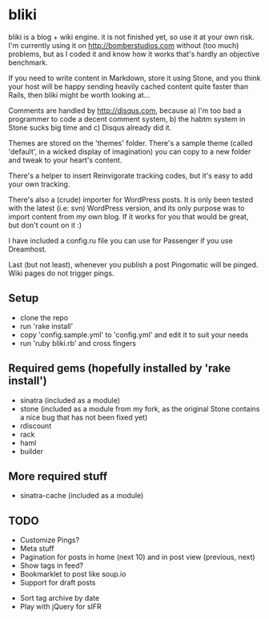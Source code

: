 # bliki

bliki is a blog + wiki engine. it is not finished yet, so use it at your own risk. I'm currently using it on <http://bomberstudios.com> without (too much) problems, but as I coded it and know how it works that's hardly an objective benchmark.

If you need to write content in Markdown, store it using Stone, and you think your host will be happy sending heavily cached content quite faster than Rails, then bliki might be worth looking at...

Comments are handled by <http://disqus.com>, because a) I'm too bad a programmer to code a decent comment system, b) the habtm system in Stone sucks big time and c) Disqus already did it.

Themes are stored on the 'themes' folder. There's a sample theme (called 'default', in a wicked display of imagination) you can copy to a new folder and tweak to your heart's content.

There's a helper to insert Reinvigorate tracking codes, but it's easy to add your own tracking.

There's also a (crude) importer for WordPress posts. It is only been tested with the latest (i.e: svn) WordPress version, and its only purpose was to import content from *my* own blog. If it works for you that would be great, but don't count on it :)

I have included a config.ru file you can use for Passenger if you use Dreamhost.

Last (but not least), whenever you publish a post Pingomatic will be pinged. Wiki pages do not trigger pings.


## Setup
- clone the repo
- run 'rake install'
- copy 'config.sample.yml' to 'config.yml' and edit it to suit your needs
- run 'ruby bliki.rb' and cross fingers


## Required gems (hopefully installed by 'rake install')
- sinatra (included as a module)
- stone (included as a module from my fork, as the original Stone contains a nice bug that has not been fixed yet)
- rdiscount
- rack
- haml
- builder


## More required stuff
- sinatra-cache (included as a module)


## TODO

* Customize Pings?
* Meta stuff
* Pagination for posts in home (next 10) and in post view (previous, next)
* Show tags in feed?
* Bookmarklet to post like soup.io
* Support for draft posts
- Sort tag archive by date
- Play with jQuery for sIFR